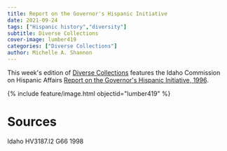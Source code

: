 ```yaml
---
title: Report on the Governor's Hispanic Initiative
date: 2021-09-24
tags: ["Hispanic history","diversity"]
subtitle: Diverse Collections
cover-image: lumber419
categories: ["Diverse Collections"]
author: Michelle A. Shannon
---
```


This week's edition of [Diverse Collections](https://harvester.lib.uidaho.edu/series/diversecollections.html) features the Idaho Commission on Hispanic Affairs [Report on the Governor's Hispanic Initiative, 1996](https://alliance-primo.hosted.exlibrisgroup.com/permalink/f/m1uotc/CP71172222230001451).

{% include feature/image.html objectid="lumber419" %}

# Sources

Idaho HV3187.I2 G66 1998